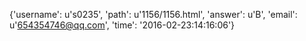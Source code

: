 {'username': u's0235', 'path': u'1156/1156.html', 'answer': u'B', 'email': u'654354746@qq.com', 'time': '2016-02-23:14:16:06'}